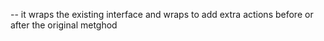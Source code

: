 -- it wraps the existing interface and wraps to add extra actions before or after the original metghod 
